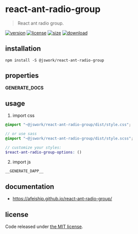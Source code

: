 # react-ant-radio-group
> React ant radio group.

[![version][version-image]][version-url]
[![license][license-image]][license-url]
[![size][size-image]][size-url]
[![download][download-image]][download-url]

## installation
```shell
npm install -S @jswork/react-ant-radio-group
```

## properties
__GENERATE_DOCS__

## usage
1. import css
  ```scss
  @import "~@jswork/react-ant-radio-group/dist/style.css";

  // or use sass
  @import "~@jswork/react-ant-radio-group/dist/style.scss";

  // customize your styles:
  $react-ant-radio-group-options: ()
  ```
2. import js
  ```js
__GENERATE_DAPP__
  ```

## documentation
- https://afeiship.github.io/react-ant-radio-group/


## license
Code released under [the MIT license](https://github.com/afeiship/react-ant-radio-group/blob/master/LICENSE.txt).

[version-image]: https://img.shields.io/npm/v/@jswork/react-ant-radio-group
[version-url]: https://npmjs.org/package/@jswork/react-ant-radio-group

[license-image]: https://img.shields.io/npm/l/@jswork/react-ant-radio-group
[license-url]: https://github.com/afeiship/react-ant-radio-group/blob/master/LICENSE.txt

[size-image]: https://img.shields.io/bundlephobia/minzip/@jswork/react-ant-radio-group
[size-url]: https://github.com/afeiship/react-ant-radio-group/blob/master/dist/react-ant-radio-group.min.js

[download-image]: https://img.shields.io/npm/dm/@jswork/react-ant-radio-group
[download-url]: https://www.npmjs.com/package/@jswork/react-ant-radio-group
